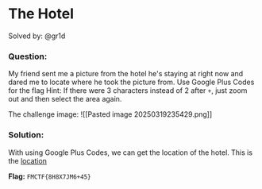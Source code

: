 # The Hotel
Solved by: @gr1d

### Question:
My friend sent me a picture from the hotel he's staying at right now and dared me to locate where he took the picture from.
Use Google Plus Codes for the flag
Hint: If there were 3 characters instead of 2 after `+`, just zoom out and then select the area again.

The challenge image:
![[Pasted image 20250319235429.png]]

### Solution:
With using Google Plus Codes, we can get the location of the hotel. This is the [location](https://plus.codes/8H8X7JM6+45)

**Flag:** `FMCTF{8H8X7JM6+45}`



